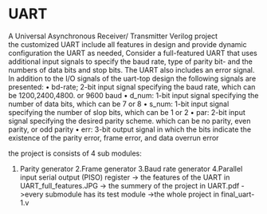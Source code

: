 # UART
A Universal Asynchronous Receiver/ Transmitter Verilog project  
the customized UART include all features in design and provide dynamic configuration the UART as  needed, Consider a full-featured UART that uses additional input signals to specify the baud rate, type of parity bit- and the numbers of data bits and stop bits. The UART also includes  an error signal. In addition to the I/O signals of the uart-top design 
the following signals are presented: 
•  bd-rate; 2-bit input signal specifying the baud rate, which can be 1200,2400,4800. or 9600 baud 
•  d_num: 1-bit input signal specifying the number of data bits, which can be 7 or 8 
•  s_num: 1-bit input signal specifying the number of slop bits, which can be 1 or 2 
•  par: 2-bit input signal specifying the desired parity scheme. which can be no parity, even parity, or odd parity 
• err: 3-bit  output signal in which the bits indicate the existence of the parity error, frame error, and data overrun error

the project is consists of 4 sub modules:
  1. Parity generator
  2.Frame generator
  3.Baud rate generator
  4.Parallel input serial output (PISO) register
 -> the features of the UART in UART_full_features.JPG
 -> the summery of the project in UART.pdf
 ->every submodule has its test module
 ->the whole project in final_uart-1.v
